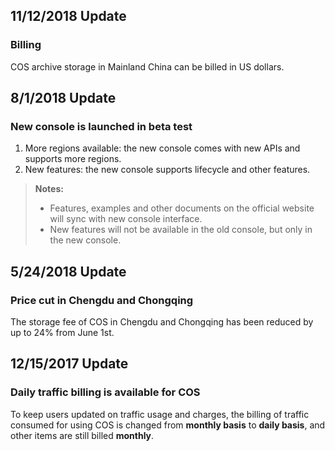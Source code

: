## 11/12/2018 Update
### Billing
COS archive storage in Mainland China can be billed in US dollars.

## 8/1/2018 Update
### New console is launched in beta test
1. More regions available: the new console comes with new APIs and supports more regions.
2. New features: the new console supports lifecycle and other features.

> **Notes:**
> - Features, examples and other documents on the official website will sync with new console interface.
> - New features will not be available in the old console, but only in the new console. 

## 5/24/2018 Update
### Price cut in Chengdu and Chongqing
The storage fee of COS in Chengdu and Chongqing has been reduced by up to 24% from June 1st.

## 12/15/2017 Update 
### Daily traffic billing is available for COS
To keep users updated on traffic usage and charges, the billing of traffic consumed for using COS is changed from **monthly basis** to **daily basis**, and other items are still billed **monthly**.

